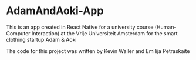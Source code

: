 # AdamAndAoki-App
This is an app created in React Native for a university course (Human-Computer Interaction) at the Vrije Universiteit Amsterdam for the smart clothing startup Adam & Aoki

The code for this project was written by Kevin Waller and Emilija Petraskaite
